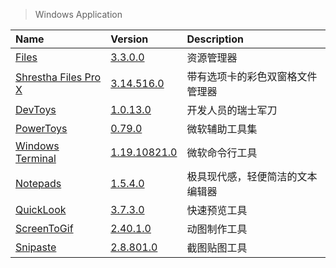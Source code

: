 > Windows Application

| Name                           | Version                            | Description                      |
| :----------------------------- | :--------------------------------- | :------------------------------- |
| [Files][Files]                 | [3.3.0.0][Files-Microsoft]         | 资源管理器                       |
| [Shrestha Files Pro X][SFiles] | [3.14.516.0][SFiles-Microsoft]     | 带有选项卡的彩色双窗格文件管理器 |
| [DevToys][DevToys]             | [1.0.13.0][DevToys-Microsoft]      | 开发人员的瑞士军刀               |
| [PowerToys][PowerToys]         | [0.79.0][PowerToys-Microsoft]      | 微软辅助工具集                   |
| [Windows Terminal][Terminal]   | [1.19.10821.0][Terminal-Microsoft] | 微软命令行工具                   |
| [Notepads]                     | [1.5.4.0][Notepads-Microsoft]      | 极具现代感，轻便简洁的文本编辑器 |
| [QuickLook][QuickLook]         | [3.7.3.0][QuickLook-Microsoft]     | 快速预览工具                     |
| [ScreenToGif][ScreenToGif]     | [2.40.1.0][ScreenToGif-Microsoft]  | 动图制作工具                     |
| [Snipaste][Snipaste]           | [2.8.801.0][Snipaste-Microsoft]    | 截图贴图工具                     |

[Files]: https://github.com/files-community/Files '跳转主页'
[Files-Microsoft]: https://www.microsoft.com/store/productId/9NGHP3DX8HDX '跳转Microsoft Store'
[SFiles]: https://jptgamesandapps.github.io/ShresthaFiles/ '跳转主页'
[SFiles-Microsoft]: https://www.microsoft.com/store/productId/9NPNFFSV2HQM '跳转Microsoft Store'
[DevToys]: https://github.com/veler/DevToys '跳转主页'
[DevToys-Microsoft]: https://www.microsoft.com/store/productId/9PGCV4V3BK4W '跳转Microsoft Store'
[PowerToys]: https://github.com/microsoft/PowerToys '跳转主页'
[PowerToys-Microsoft]: https://docs.microsoft.com/zh-cn/windows/powertoys/ '跳转Microsoft Docs'
[Terminal]: https://github.com/microsoft/terminal '跳转主页'
[Terminal-Microsoft]: https://www.microsoft.com/store/productId/9N0DX20HK701 '跳转Microsoft Store'
[Notepads]: https://github.com/0x7c13/Notepads '跳转主页'
[Notepads-Microsoft]: https://www.microsoft.com/store/productId/9NHL4NSC67WM '跳转Microsoft Store'
[QuickLook]: https://github.com/QL-Win/QuickLook '跳转主页'
[QuickLook-Microsoft]: https://www.microsoft.com/store/productId/9NV4BS3L1H4S '跳转Microsoft Store'
[ScreenToGif]: https://www.screentogif.com/ '跳转主页'
[ScreenToGif-Microsoft]: https://www.microsoft.com/store/productId/9N3SQK8PDS8G '跳转Microsoft Store'
[Snipaste]: https://www.snipaste.com/ '跳转主页'
[Snipaste-Microsoft]: https://www.microsoft.com/store/productId/9P1WXPKB68KX '跳转Microsoft Store'
